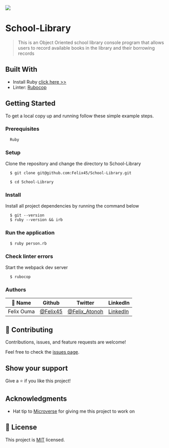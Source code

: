 ![](https://img.shields.io/badge/Microverse-blueviolet)

# School-Library

> This is an Object Oriented school library console program that allows users to record available books in the library and their borrowing records


## Built With

- Install Ruby [click here >>](https://linuxtut.com/install-ruby-on-ubuntu-20.04-with-rbenv-e419f/)
- Linter: [Rubocop](https://rubocop.org/)

## Getting Started

To get a local copy up and running follow these simple example steps.

### Prerequisites
```
  Ruby 

```
### Setup
Clone the repository and change the directory to School-Library

``` 
  $ git clone git@github.com:Felix45/School-Library.git

  $ cd School-Library

```

### Install
Install all project dependencies by running the command below
 
``` 
  $ git --version
  $ ruby --version && irb
```

### Run the application
```
  $ ruby person.rb
```
### Check linter errors
Start the webpack dev server
``` 
  $ rubocop
```


### Authors

| 👤 Name | Github | Twitter | LinkedIn |
|------|--------|---------|----------|
|Felix Ouma|[@Felix45](https://github.com/Felix45)|[@Felix_Atonoh](https://twitter.com/Felix_Atonoh)|[LinkedIn](https://www.linkedin.com/in/felix-ouma-639766b0/)|


## 🤝 Contributing

Contributions, issues, and feature requests are welcome!

Feel free to check the [issues page](https://github.com/felix45/School-Library/issues).

## Show your support

Give a ⭐️ if you like this project!

## Acknowledgments

- Hat tip to [Microverse](https://bit.ly/MicroverseTN) for giving me this project to work on

## 📝 License

This project is [MIT](./MIT.md) licensed.